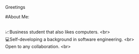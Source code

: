 Greetings

#About Me:

<br> 📈Business student that also likes computers. <br\>
<br> 💻Self-developing a background in software engineering. <br\>
<br> Open to any collaboration. <br\>
